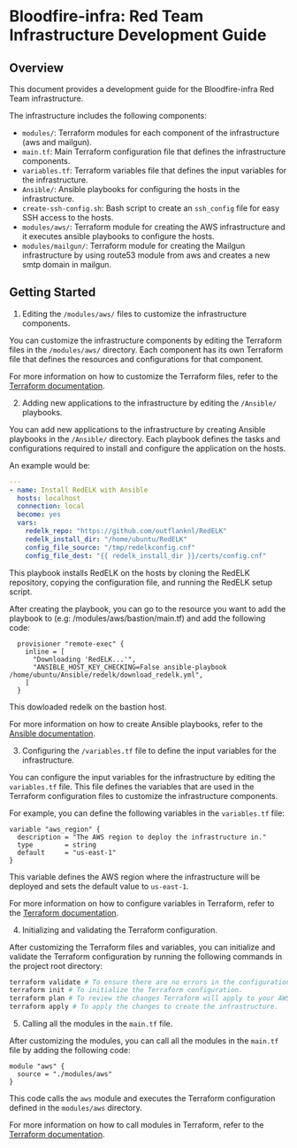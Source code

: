 # Bloodfire-infra: Red Team Infrastructure Development Guide

## Overview

This document provides a development guide for the Bloodfire-infra Red Team infrastructure.

The infrastructure includes the following components:

- `modules/`: Terraform modules for each component of the infrastructure (aws and mailgun).
- `main.tf`: Main Terraform configuration file that defines the infrastructure components.
- `variables.tf`: Terraform variables file that defines the input variables for the infrastructure.
- `Ansible/`: Ansible playbooks for configuring the hosts in the infrastructure.
- `create-ssh-config.sh`: Bash script to create an `ssh_config` file for easy SSH access to the hosts.
- `modules/aws/`: Terraform module for creating the AWS infrastructure and it executes ansible playbooks to configure the hosts.
- `modules/mailgun/`: Terraform module for creating the Mailgun infrastructure by using route53 module from aws and creates a new smtp domain in mailgun.

## Getting Started

1. Editing the `/modules/aws/` files to customize the infrastructure components.

You can customize the infrastructure components by editing the Terraform files in the `/modules/aws/` directory. Each component has its own Terraform file that defines the resources and configurations for that component.

For more information on how to customize the Terraform files, refer to the [Terraform documentation](https://www.terraform.io/docs/index.html).

2. Adding new applications to the infrastructure by editing the `/Ansible/` playbooks.

You can add new applications to the infrastructure by creating Ansible playbooks in the `/Ansible/` directory. Each playbook defines the tasks and configurations required to install and configure the application on the hosts.

An example would be:

```yaml
---
- name: Install RedELK with Ansible
  hosts: localhost
  connection: local
  become: yes
  vars:
    redelk_repo: "https://github.com/outflanknl/RedELK"
    redelk_install_dir: "/home/ubuntu/RedELK"
    config_file_source: "/tmp/redelkconfig.cnf"
    config_file_dest: "{{ redelk_install_dir }}/certs/config.cnf"
```

This playbook installs RedELK on the hosts by cloning the RedELK repository, copying the configuration file, and running the RedELK setup script.

After creating the playbook, you can go to the resource you want to add the playbook to (e.g: /modules/aws/bastion/main.tf) and add the following code:

```hcl
  provisioner "remote-exec" {
    inline = [
      "Downloading 'RedELK...'",
      "ANSIBLE_HOST_KEY_CHECKING=False ansible-playbook /home/ubuntu/Ansible/redelk/download_redelk.yml",
    ]
  }
```

This dowloaded redelk on the bastion host.

For more information on how to create Ansible playbooks, refer to the [Ansible documentation](https://docs.ansible.com/ansible/latest/index.html).

3. Configuring the `/variables.tf` file to define the input variables for the infrastructure.

You can configure the input variables for the infrastructure by editing the `variables.tf` file. This file defines the variables that are used in the Terraform configuration files to customize the infrastructure components.

For example, you can define the following variables in the `variables.tf` file:

```hcl
variable "aws_region" {
  description = "The AWS region to deploy the infrastructure in."
  type        = string
  default     = "us-east-1"
}
```

This variable defines the AWS region where the infrastructure will be deployed and sets the default value to `us-east-1`.

For more information on how to configure variables in Terraform, refer to the [Terraform documentation](https://www.terraform.io/docs/configuration/variables.html).

4. Initializing and validating the Terraform configuration.

After customizing the Terraform files and variables, you can initialize and validate the Terraform configuration by running the following commands in the project root directory:

```bash
terraform validate # To ensure there are no errors in the configuration.
terraform init # To initialize the Terraform configuration.
terraform plan # To review the changes Terraform will apply to your AWS infrastructure.
terraform apply # To apply the changes to create the infrastructure.
```

5. Calling all the modules in the `main.tf` file.

After customizing the modules, you can call all the modules in the `main.tf` file by adding the following code:

```hcl
module "aws" {
  source = "./modules/aws"
}
```

This code calls the `aws` module and executes the Terraform configuration defined in the `modules/aws` directory.

For more information on how to call modules in Terraform, refer to the [Terraform documentation](https://www.terraform.io/docs/configuration/modules.html).
